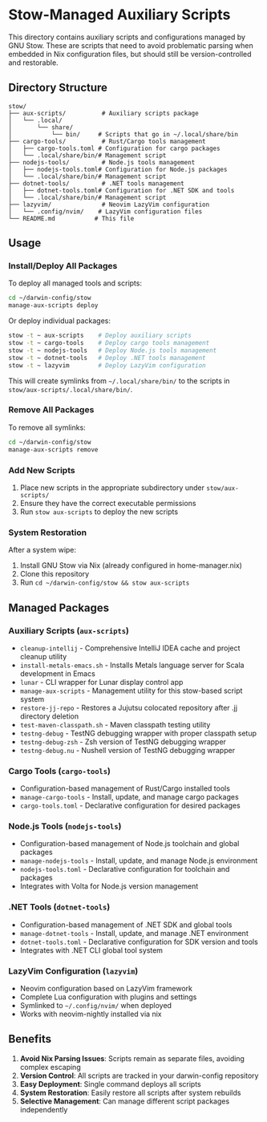 # Stow-Managed Auxiliary Scripts

This directory contains auxiliary scripts and configurations managed by GNU Stow. These are scripts that need to avoid problematic parsing when embedded in Nix configuration files, but should still be version-controlled and restorable.

## Directory Structure

```
stow/
├── aux-scripts/          # Auxiliary scripts package
│   └── .local/
│       └── share/
│           └── bin/     # Scripts that go in ~/.local/share/bin
├── cargo-tools/          # Rust/Cargo tools management
│   ├── cargo-tools.toml # Configuration for cargo packages
│   └── .local/share/bin/# Management script
├── nodejs-tools/         # Node.js tools management
│   ├── nodejs-tools.toml# Configuration for Node.js packages
│   └── .local/share/bin/# Management script
├── dotnet-tools/         # .NET tools management
│   ├── dotnet-tools.toml# Configuration for .NET SDK and tools
│   └── .local/share/bin/# Management script
├── lazyvim/              # Neovim LazyVim configuration
│   └── .config/nvim/    # LazyVim configuration files
└── README.md           # This file
```

## Usage

### Install/Deploy All Packages
To deploy all managed tools and scripts:
```bash
cd ~/darwin-config/stow
manage-aux-scripts deploy
```

Or deploy individual packages:
```bash
stow -t ~ aux-scripts    # Deploy auxiliary scripts
stow -t ~ cargo-tools    # Deploy cargo tools management
stow -t ~ nodejs-tools   # Deploy Node.js tools management
stow -t ~ dotnet-tools   # Deploy .NET tools management
stow -t ~ lazyvim        # Deploy LazyVim configuration
```

This will create symlinks from `~/.local/share/bin/` to the scripts in `stow/aux-scripts/.local/share/bin/`.

### Remove All Packages
To remove all symlinks:
```bash
cd ~/darwin-config/stow
manage-aux-scripts remove
```

### Add New Scripts
1. Place new scripts in the appropriate subdirectory under `stow/aux-scripts/`
2. Ensure they have the correct executable permissions
3. Run `stow aux-scripts` to deploy the new scripts

### System Restoration
After a system wipe:
1. Install GNU Stow via Nix (already configured in home-manager.nix)
2. Clone this repository
3. Run `cd ~/darwin-config/stow && stow aux-scripts`

## Managed Packages

### Auxiliary Scripts (`aux-scripts`)
- `cleanup-intellij` - Comprehensive IntelliJ IDEA cache and project cleanup utility
- `install-metals-emacs.sh` - Installs Metals language server for Scala development in Emacs
- `lunar` - CLI wrapper for Lunar display control app
- `manage-aux-scripts` - Management utility for this stow-based script system
- `restore-jj-repo` - Restores a Jujutsu colocated repository after .jj directory deletion
- `test-maven-classpath.sh` - Maven classpath testing utility
- `testng-debug` - TestNG debugging wrapper with proper classpath setup
- `testng-debug-zsh` - Zsh version of TestNG debugging wrapper
- `testng-debug.nu` - Nushell version of TestNG debugging wrapper

### Cargo Tools (`cargo-tools`)
- Configuration-based management of Rust/Cargo installed tools
- `manage-cargo-tools` - Install, update, and manage cargo packages
- `cargo-tools.toml` - Declarative configuration for desired packages

### Node.js Tools (`nodejs-tools`)
- Configuration-based management of Node.js toolchain and global packages
- `manage-nodejs-tools` - Install, update, and manage Node.js environment
- `nodejs-tools.toml` - Declarative configuration for toolchain and packages
- Integrates with Volta for Node.js version management

### .NET Tools (`dotnet-tools`)
- Configuration-based management of .NET SDK and global tools
- `manage-dotnet-tools` - Install, update, and manage .NET environment
- `dotnet-tools.toml` - Declarative configuration for SDK version and tools
- Integrates with .NET CLI global tool system

### LazyVim Configuration (`lazyvim`)
- Neovim configuration based on LazyVim framework
- Complete Lua configuration with plugins and settings
- Symlinked to `~/.config/nvim/` when deployed
- Works with neovim-nightly installed via nix

## Benefits

1. **Avoid Nix Parsing Issues**: Scripts remain as separate files, avoiding complex escaping
2. **Version Control**: All scripts are tracked in your darwin-config repository
3. **Easy Deployment**: Single command deploys all scripts
4. **System Restoration**: Easily restore all scripts after system rebuilds
5. **Selective Management**: Can manage different script packages independently
